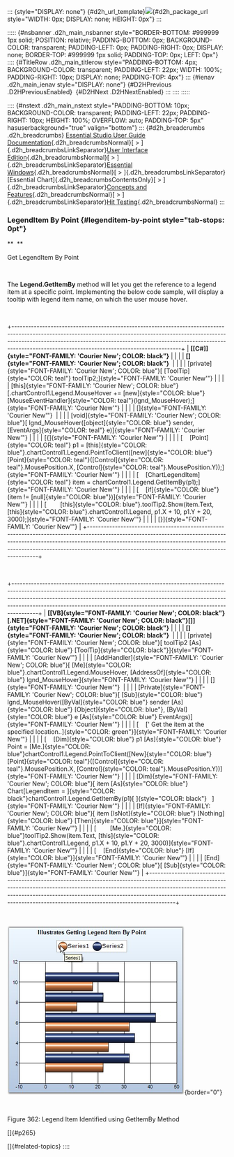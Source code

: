 ::: {style="DISPLAY: none"}
[](ms-xhelp:///?Id=d2h_url_template){#d2h_url_template}![](!package_url!){#d2h_package_url style="WIDTH: 0px; DISPLAY: none; HEIGHT: 0px"}
:::

::::: {#nsbanner .d2h_main_nsbanner style="BORDER-BOTTOM: #999999 1px solid; POSITION: relative; PADDING-BOTTOM: 0px; BACKGROUND-COLOR: transparent; PADDING-LEFT: 0px; PADDING-RIGHT: 0px; DISPLAY: none; BORDER-TOP: #999999 1px solid; PADDING-TOP: 0px; LEFT: 0px"}
:::: {#TitleRow .d2h_main_titlerow style="PADDING-BOTTOM: 4px; BACKGROUND-COLOR: transparent; PADDING-LEFT: 22px; WIDTH: 100%; PADDING-RIGHT: 10px; DISPLAY: none; PADDING-TOP: 4px"}
::: {#ienav .d2h_main_ienav style="DISPLAY: none"}
[](ms-xhelp:///?Id=3220bec0-ce83-4ee0-b728-91627d0e084a){#D2HPrevious .D2HPreviousEnabled}  [](ms-xhelp:///?Id=d688df85-447e-4e38-868b-401d9f937bdd){#D2HNext .D2HNextEnabled}
:::
::::
:::::

:::: {#nstext .d2h_main_nstext style="PADDING-BOTTOM: 10px; BACKGROUND-COLOR: transparent; PADDING-LEFT: 22px; PADDING-RIGHT: 10px; HEIGHT: 100%; OVERFLOW: auto; PADDING-TOP: 5px" hasuserbackground="true" valign="bottom"}
::: {#d2h_breadcrumbs .d2h_breadcrumbs}
[Essential Studio User Guide Documentation](ms-xhelp:///?Id=12457748-09e3-4d74-a240-8e049cedf030){.d2h_breadcrumbsNormal}[ \> ]{.d2h_breadcrumbsLinkSeparator}[User Interface Edition](ms-xhelp:///?Id=c29296b7-531c-413b-a0ec-488ca1f7f669){.d2h_breadcrumbsNormal}[ \> ]{.d2h_breadcrumbsLinkSeparator}[Essential Windows](ms-xhelp:///?Id=e60759d8-47a4-4570-9d7a-16a68d63f2ea){.d2h_breadcrumbsNormal}[ \> ]{.d2h_breadcrumbsLinkSeparator}[Essential Chart]{.d2h_breadcrumbsContentsOnly}[ \> ]{.d2h_breadcrumbsLinkSeparator}[Concepts and Features](ms-xhelp:///?Id=71321e9c-336c-4c1c-a127-be9f135ad4bb){.d2h_breadcrumbsNormal}[ \> ]{.d2h_breadcrumbsLinkSeparator}[Hit Testing](ms-xhelp:///?Id=a2d68182-9008-46c2-83db-a4cbb9e9efd7){.d2h_breadcrumbsNormal}
:::

### LegendItem By Point {#legenditem-by-point style="tab-stops: 0pt"}

**  **

Get LegendItem By Point

 

The **Legend.GetItemBy** method will let you get the reference to a legend item at a specific point. Implementing the below code sample, will display a tooltip with legend item name, on which the user mouse hover.

 

+------------------------------------------------------------------------------------------------------------------------------------------------------------------------------------------------------------------------------------------------------------------------------------------------------+
| **[\[C#\]]{style="FONT-FAMILY: 'Courier New'; COLOR: black"}**                                                                                                                                                                                                                                       |
|                                                                                                                                                                                                                                                                                                      |
| **[]{style="FONT-FAMILY: 'Courier New'; COLOR: black"}**                                                                                                                                                                                                                                             |
|                                                                                                                                                                                                                                                                                                      |
| [private]{style="FONT-FAMILY: 'Courier New'; COLOR: blue"}[ [ToolTip]{style="COLOR: teal"} toolTip2;]{style="FONT-FAMILY: 'Courier New'"}                                                                                                                                                            |
|                                                                                                                                                                                                                                                                                                      |
| [this]{style="FONT-FAMILY: 'Courier New'; COLOR: blue"}[.chartControl1.Legend.MouseHover += [new]{style="COLOR: blue"} [MouseEventHandler]{style="COLOR: teal"}(lgnd_MouseHover);]{style="FONT-FAMILY: 'Courier New'"}                                                                               |
|                                                                                                                                                                                                                                                                                                      |
| []{style="FONT-FAMILY: 'Courier New'"}                                                                                                                                                                                                                                                               |
|                                                                                                                                                                                                                                                                                                      |
| [void]{style="FONT-FAMILY: 'Courier New'; COLOR: blue"}[ lgnd_MouseHover([object]{style="COLOR: blue"} sender, [EventArgs]{style="COLOR: teal"} e)]{style="FONT-FAMILY: 'Courier New'"}                                                                                                              |
|                                                                                                                                                                                                                                                                                                      |
| [{]{style="FONT-FAMILY: 'Courier New'"}                                                                                                                                                                                                                                                              |
|                                                                                                                                                                                                                                                                                                      |
| [    [Point]{style="COLOR: teal"} p1 = [this]{style="COLOR: blue"}.chartControl1.Legend.PointToClient([new]{style="COLOR: blue"} [Point]{style="COLOR: teal"}([Control]{style="COLOR: teal"}.MousePosition.X, [Control]{style="COLOR: teal"}.MousePosition.Y));]{style="FONT-FAMILY: 'Courier New'"} |
|                                                                                                                                                                                                                                                                                                      |
| [    [ChartLegendItem]{style="COLOR: teal"} item = chartControl1.Legend.GetItemBy(p1);]{style="FONT-FAMILY: 'Courier New'"}                                                                                                                                                                          |
|                                                                                                                                                                                                                                                                                                      |
| [    [if]{style="COLOR: blue"} (item != [null]{style="COLOR: blue"})]{style="FONT-FAMILY: 'Courier New'"}                                                                                                                                                                                            |
|                                                                                                                                                                                                                                                                                                      |
| [        [this]{style="COLOR: blue"}.toolTip2.Show(item.Text, [this]{style="COLOR: blue"}.chartControl1.Legend, p1.X + 10, p1.Y + 20, 3000);]{style="FONT-FAMILY: 'Courier New'"}                                                                                                                    |
|                                                                                                                                                                                                                                                                                                      |
| [}]{style="FONT-FAMILY: 'Courier New'"}                                                                                                                                                                                                                                                              |
+------------------------------------------------------------------------------------------------------------------------------------------------------------------------------------------------------------------------------------------------------------------------------------------------------+

 

+---------------------------------------------------------------------------------------------------------------------------------------------------------------------------------------------------------------------------------------------------------------------------------------------------------------------------------+
| **[\[VB]{style="FONT-FAMILY: 'Courier New'; COLOR: black"}[.NET]{style="FONT-FAMILY: 'Courier New'; COLOR: black"}[\]]{style="FONT-FAMILY: 'Courier New'; COLOR: black"}**                                                                                                                                                      |
|                                                                                                                                                                                                                                                                                                                                 |
| **[]{style="FONT-FAMILY: 'Courier New'; COLOR: black"}**                                                                                                                                                                                                                                                                        |
|                                                                                                                                                                                                                                                                                                                                 |
| [private]{style="FONT-FAMILY: 'Courier New'; COLOR: blue"}[ toolTip2 [As]{style="COLOR: blue"} [ToolTip]{style="COLOR: black"}]{style="FONT-FAMILY: 'Courier New'"}                                                                                                                                                             |
|                                                                                                                                                                                                                                                                                                                                 |
| [AddHandler]{style="FONT-FAMILY: 'Courier New'; COLOR: blue"}[ [Me]{style="COLOR: blue"}.chartControl1.Legend.MouseHover, [AddressOf]{style="COLOR: blue"} lgnd_MouseHover]{style="FONT-FAMILY: 'Courier New'"}                                                                                                                 |
|                                                                                                                                                                                                                                                                                                                                 |
| []{style="FONT-FAMILY: 'Courier New'"}                                                                                                                                                                                                                                                                                          |
|                                                                                                                                                                                                                                                                                                                                 |
| [Private]{style="FONT-FAMILY: 'Courier New'; COLOR: blue"}[ [Sub]{style="COLOR: blue"} lgnd_MouseHover([ByVal]{style="COLOR: blue"} sender [As]{style="COLOR: blue"} [Object]{style="COLOR: blue"}, [ByVal]{style="COLOR: blue"} e [As]{style="COLOR: blue"} EventArgs)]{style="FONT-FAMILY: 'Courier New'"}                    |
|                                                                                                                                                                                                                                                                                                                                 |
| [    [\' Get the item at the specified location..]{style="COLOR: green"}]{style="FONT-FAMILY: 'Courier New'"}                                                                                                                                                                                                                   |
|                                                                                                                                                                                                                                                                                                                                 |
| [    [Dim]{style="COLOR: blue"} p1 [As]{style="COLOR: blue"} Point = [Me.]{style="COLOR: blue"}chartControl1.Legend.PointToClient([New]{style="COLOR: blue"} [Point]{style="COLOR: teal"}([Control]{style="COLOR: teal"}.MousePosition.X, [Control]{style="COLOR: teal"}.MousePosition.Y))]{style="FONT-FAMILY: 'Courier New'"} |
|                                                                                                                                                                                                                                                                                                                                 |
| [Dim]{style="FONT-FAMILY: 'Courier New'; COLOR: blue"}[ item [As]{style="COLOR: blue"} Chart[LegendItem = ]{style="COLOR: black"}chartControl1.Legend.GetItemBy(p1)[ ]{style="COLOR: black"}   ]{style="FONT-FAMILY: 'Courier New'"}                                                                                            |
|                                                                                                                                                                                                                                                                                                                                 |
| [If]{style="FONT-FAMILY: 'Courier New'; COLOR: blue"}[ item [IsNot]{style="COLOR: blue"} [Nothing]{style="COLOR: blue"} [Then]{style="COLOR: blue"}]{style="FONT-FAMILY: 'Courier New'"}                                                                                                                                        |
|                                                                                                                                                                                                                                                                                                                                 |
| [        [Me.]{style="COLOR: blue"}toolTip2.Show(item.Text, [this]{style="COLOR: blue"}.chartControl1.Legend, p1.X + 10, p1.Y + 20, 3000)]{style="FONT-FAMILY: 'Courier New'"}                                                                                                                                                  |
|                                                                                                                                                                                                                                                                                                                                 |
| [    [End]{style="COLOR: blue"} [If]{style="COLOR: blue"}]{style="FONT-FAMILY: 'Courier New'"}                                                                                                                                                                                                                                  |
|                                                                                                                                                                                                                                                                                                                                 |
| [End]{style="FONT-FAMILY: 'Courier New'; COLOR: blue"}[ [Sub]{style="COLOR: blue"}]{style="FONT-FAMILY: 'Courier New'"}                                                                                                                                                                                                         |
+---------------------------------------------------------------------------------------------------------------------------------------------------------------------------------------------------------------------------------------------------------------------------------------------------------------------------------+

 

![](ImagesExt/image84_388.jpg){border="0"}

 

Figure 362: Legend Item Identified using GetItemBy Method

[]{#p265} 

[]{#related-topics}
::::
